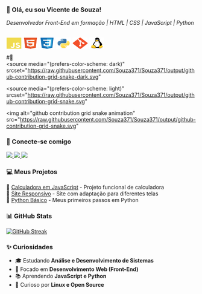 ### **👋 Olá, eu sou Vicente de Souza!**  
*Desenvolvedor Front-End em formação | HTML | CSS | JavaScript | Python*  

<div style="display: inline_block"><br>  
  <img align="center" alt="Vicente-Js" height="30" width="40" src="https://raw.githubusercontent.com/devicons/devicon/master/icons/javascript/javascript-plain.svg" title="JavaScript">
  <img align="center" alt="Vicente-HTML" height="30" width="40" src="https://raw.githubusercontent.com/devicons/devicon/master/icons/html5/html5-original.svg" title="HTML5">
  <img align="center" alt="Vicente-CSS" height="30" width="40" src="https://raw.githubusercontent.com/devicons/devicon/master/icons/css3/css3-original.svg" title="CSS3">
  <img align="center" alt="Vicente-Python" height="30" width="40" src="https://raw.githubusercontent.com/devicons/devicon/master/icons/python/python-original.svg" title="Python (Básico)">
  <img align="center" alt="Vicente-Git" height="30" width="40" src="https://raw.githubusercontent.com/devicons/devicon/master/icons/git/git-original.svg" title="Git">
  <img align="center" alt="Vicente-Linux" height="30" width="40" src="https://raw.githubusercontent.com/devicons/devicon/master/icons/linux/linux-original.svg" title="Linux (Básico)">
</div>  

#🐍  
<picture>
  <source 
    media="(prefers-color-scheme: dark)" 
    srcset="https://raw.githubusercontent.com/Souza371/Souza371/output/github-contribution-grid-snake-dark.svg"
  >
  <source 
    media="(prefers-color-scheme: light)" 
    srcset="https://raw.githubusercontent.com/Souza371/Souza371/output/github-contribution-grid-snake.svg"
  >
  <img 
    alt="github contribution grid snake animation" 
    src="https://raw.githubusercontent.com/Souza371/Souza371/output/github-contribution-grid-snake.svg"
  >
</picture>


### **📲 Conecte-se comigo**  
<div>  
  <a href="https://www.linkedin.com/in/vicente-de-souza-146b4527a/" target="_blank">
    <img src="https://img.shields.io/badge/-LinkedIn-%230077B5?style=for-the-badge&logo=linkedin&logoColor=white" target="_blank">
  </a>  
  <a href="https://www.instagram.com/vicente_de_souza_/" target="_blank">
    <img src="https://img.shields.io/badge/-Instagram-%23E4405F?style=for-the-badge&logo=instagram&logoColor=white" target="_blank">
  </a>  
  <a href="mailto:vicenteesouza371@gmail.com" target="_blank">
    <img src="https://img.shields.io/badge/-Gmail-%23333?style=for-the-badge&logo=gmail&logoColor=white" target="_blank">
  </a>  
</div>  


### **💻 Meus Projetos**  
🔹 [Calculadora em JavaScript](https://github.com/Souza371/Calculadora) - Projeto funcional de calculadora  
🔹 [Site Responsivo](https://github.com/Souza371/Site-responsivo) - Site com adaptação para diferentes telas  
🔹 [Python Básico](https://github.com/Souza371/Python) - Meus primeiros passos em Python  


### **📊 GitHub Stats**  
[![GitHub Streak](https://streak-stats.demolab.com?user=Souza371&theme=dark)](https://git.io/streak-stats)  


### **✨ Curiosidades**  
- 🎓 Estudando **Análise e Desenvolvimento de Sistemas**  
- 🚀 Focado em **Desenvolvimento Web (Front-End)**  
- 📚 Aprendendo **JavaScript e Python**  
- 🐧 Curioso por **Linux e Open Source**  
